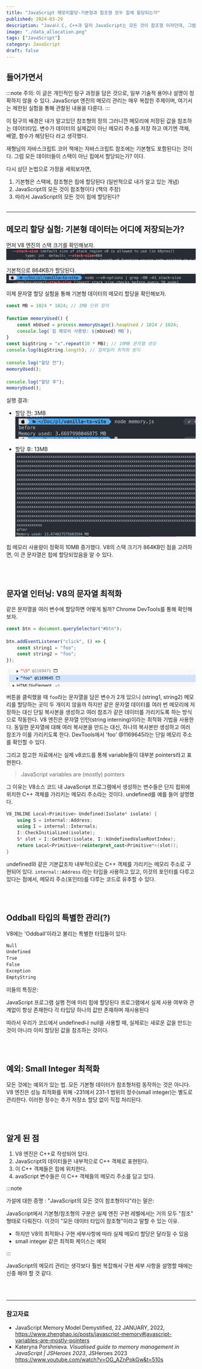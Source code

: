 ```yaml
---
title: "JavaScript 메모리할당-기본형과 참조형 모두 힙에 할당되는가"
published: 2024-03-29
description: "Java나 C, C++과 달리 JavaScript는 모든 것이 참조형 이라던데, 그럼 힙에서 모두 할당받는가? 이를 실험을 통해 직접 확인해보자."
image: "./data_allocation.png"
tags: ["JavaScript"]
category: JavaScript
draft: false
---
```



## 들어가면서

:::note
주의: 이 글은 개인적인 탐구 과정을 담은 것으로, 일부 기술적 용어나 설명이 정확하지 않을 수 있다. JavaScript 엔진의 메모리 관리는 매우 복잡한 주제이며, 여기서는 제한된 실험을 통해 관찰된 내용을 다룬다.
:::

이 탐구의 배경은 내가 알고있던 참조형의 정의 그러니깐 메모리에 저장된 값을 참조하는 데이터타입. 변수가 데이터의 실제값이 아닌 메모리 주소를 저장 하고 여기엔 객체, 배열, 함수가 해당된다 라고 생각했다.

재형님의 자바스크립트 코어 책에는 자바스크립트 참조에는 기본형도 포함된다는 것이다.
그럼 모든 데이터들이 스택이 아닌 힙에서 할당되는가? 이다.

다시 삼단 논법으로 가정을 세워보자면,

1. 기본형은 스택에, 참조형은 힙에 할당된다 (일반적으로 내가 알고 있는 개념)
2. JavaScript의 모든 것이 참조형이다 (책의 주장)
3. 따라서 JavaScript의 모든 것이 힙에 할당된다?
<br><br>

---

## 메모리 할당 실험: 기본형 데이터는 어디에 저장되는가?

먼저 V8 엔진의 스택 크기를 확인해보자.
![image](../../../assets/images/js-datatype-2-image-1.png)

기본적으로 864KB가 할당된다.
![image](../../../assets/images/js-datatype-2-image-2.png)

이제 문자열 할당 실험을 통해 기본형 데이터의 메모리 할당을 확인해보자.

```javascript
const MB = 1024 * 1024; // 1MB 단위 정의

function memoryUsed() {
    const mbUsed = process.memoryUsage().heapUsed / 1024 / 1024;
    console.log(`힙 메모리 사용량: ${mbUsed} MB`);
}
const bigString = "x".repeat(10 * MB); // 10MB 문자열 생성
console.log(bigString.length); // 컴파일러 최적화 방지

console.log("할당 전");
memoryUsed();

console.log("할당 후");
memoryUsed();


```

실행 결과:

- 할당 전: 3MB
![image](../../../assets/images/js-datatype-2-image-3.png)

- 할당 후: 13MB
![image](../../../assets/images/js-datatype-2-image.png)

힙 메모리 사용량이 정확히 10MB 증가했다. V8의 스택 크기가 864KB인 점을 고려하면, 이 큰 문자열은 힙에 할당되었음을 알 수 있다.

<br><br>

## 문자열 인터닝: V8의 문자열 최적화

같은 문자열을 여러 변수에 할당하면 어떻게 될까? Chrome DevTools를 통해 확인해보자.

```javascript
const btn = document.querySelector("#btn");

btn.addEventListener("click", () => {
    const string1 = "foo";
    const string2 = "foo";
});
```

![image](../../../assets/images/js-datatype-2-image-4.png)

버튼을 클릭했을 때 `foo`라는 문자열을 담은 변수가 2개 있으니 (string1, string2) 메모리를 할당하는 곳이 두 개이지 않을까 하지만 같은 문자열 데이터를 여러 번 메모리에 저장하는 대신 단일 복사본을 생성하고 여러 참조가 같은 데이터를 가리키도록 하는 방식으로 작동한다. V8 엔진은 문자열 인턴(string interning)이라는 최적화 기법을 사용한다. 동일한 문자열에 대해 여러 복사본을 만드는 대신, 하나의 복사본만 생성하고 여러 참조가 이를 가리키도록 한다. DevTools에서 'foo' @1169645라는 단일 메모리 주소를 확인할 수 있다.

그리고 참고한 자료에서는 실제 v8코드를 통해 variable들이 대부분 pointers라고 표현한다.

> JavaScript variables are (mostly) pointers

그 이유는 V8소스 코드 내 JavaScript 프로그램에서 생성하는 변수들은 단지 힙위에 위치한 C++ 객체를 가리키는 메모리 주소라는 것이다.
undefined를 예를 들어 설명했다.

```cpp
V8_INLINE Local<Primitive> Undefined(Isolate* isolate) {
    using S = internal::Address;
    using I = internal::Internals;
    I::CheckInitialized(isolate);
    S* slot = I::GetRoot(isolate, I::kUndefinedValueRootIndex);
    return Local<Primitive>(reinterpret_cast<Primitive*>(slot));
}
```

undefined와 같은 기본값조차 내부적으로는 C++ 객체를 가리키는 메모리 주소로 구현되어 있다.
`internal::Address` 라는 타입을 사용하고 있고, 이것의 포인터를 다루고 있다는 점에서, 메모리 주소(포인터)를 다루는 코드로 유추할 수 있다.

<br><br>

## Oddball 타입의 특별한 관리(?)

V8에는 'Oddball'이라고 불리는 특별한 타입들이 있다:

```bash
Null
Undefined
True
False
Exception
EmptyString
```

이들의 특징은:

JavaScript 프로그램 실행 전에 미리 힙에 할당된다
프로그램에서 실제 사용 여부와 관계없이 항상 존재한다
각 타입당 하나의 값만 존재하며 재사용된다

따라서 우리가 코드에서 undefined나 null을 사용할 때, 실제로는 새로운 값을 만드는 것이 아니라 이미 할당된 값을 참조하는 것이다.

<br><br>

## 예외: Small Integer 최적화

모든 것에는 예외가 있는 법. 모든 기본형 데이터가 참조형처럼 동작하는 것은 아니다. V8 엔진은 성능 최적화를 위해 -231에서 231-1 범위의 정수(small integer)는 별도로 관리한다. 이러한 정수는 추가 저장소 할당 없이 직접 처리된다.

<br><br>

## 알게 된 점

1. V8 엔진은 C++로 작성되어 있다.
2. JavaScript의 데이터들은 내부적으로 C++ 객체로 표현된다.
3. 이 C++ 객체들은 힙에 위치한다.
4. avaScript 변수들은 이 C++ 객체들의 메모리 주소를 담고 있다.

:::note

가설에 대한 증명 :
"JavaScript의 모든 것이 참조형이다"라는 말은:

JavaScript에서 기본형/참조형의 구분은
실제 엔진 구현 레벨에서는 거의 모두 "참조" 형태로 다뤄진다.
이것이 "모든 데이터 타입이 참조형"이라고 말할 수 있는 이유.

- 하지만 V8의 최적화나 구현 세부사항에 따라 실제 메모리 할당은 달라질 수 있음
- small integer 같은 최적화 케이스는 예외

:::

JavaScript의 메모리 관리는 생각보다 훨씬 복잡해서 구현 세부 사항을 설명할 때에는 신중 해야 할 것 같다.

<br><br>  

---

### 참고자료

- JavaScript Memory Model Demystified, 22 JANUARY, 2022, <https://www.zhenghao.io/posts/javascript-memory#javascript-variables-are-mostly-pointers>
- Kateryna Porshnieva. _Visualised guide to memory management in JavaScript | JSHeroes 2023_, JSHeroes 2023 <https://www.youtube.com/watch?v=OG_AZnPokGw&t=510s>
